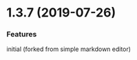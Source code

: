 <a name="1.3.7"></a>
# 1.3.7 (2019-07-26)

### Features

initial (forked from simple markdown editor)